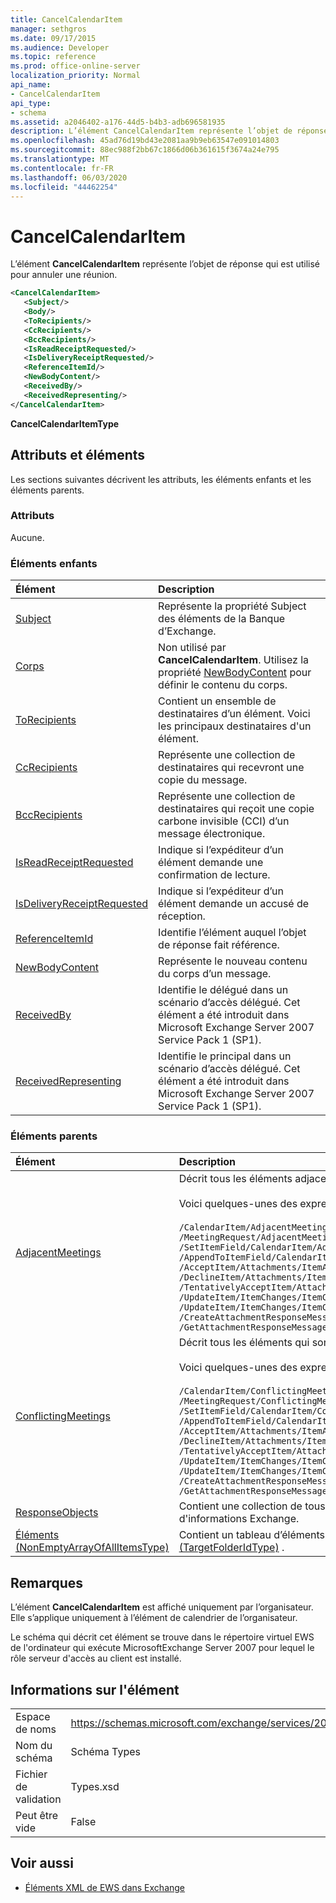```yaml
---
title: CancelCalendarItem
manager: sethgros
ms.date: 09/17/2015
ms.audience: Developer
ms.topic: reference
ms.prod: office-online-server
localization_priority: Normal
api_name:
- CancelCalendarItem
api_type:
- schema
ms.assetid: a2046402-a176-44d5-b4b3-adb696581935
description: L’élément CancelCalendarItem représente l’objet de réponse qui est utilisé pour annuler une réunion.
ms.openlocfilehash: 45ad76d19bd43e2081aa9b9eb63547e091014803
ms.sourcegitcommit: 88ec988f2bb67c1866d06b361615f3674a24e795
ms.translationtype: MT
ms.contentlocale: fr-FR
ms.lasthandoff: 06/03/2020
ms.locfileid: "44462254"
---
```

# <a name="cancelcalendaritem"></a>CancelCalendarItem

L’élément **CancelCalendarItem** représente l’objet de réponse qui est utilisé pour annuler une réunion. 
  
```xml
<CancelCalendarItem>
   <Subject/>
   <Body/>
   <ToRecipients/>
   <CcRecipients/>
   <BccRecipients/>
   <IsReadReceiptRequested/>
   <IsDeliveryReceiptRequested/>
   <ReferenceItemId/>
   <NewBodyContent/>
   <ReceivedBy/>
   <ReceivedRepresenting/>
</CancelCalendarItem>
```

 **CancelCalendarItemType**
## <a name="attributes-and-elements"></a>Attributs et éléments

Les sections suivantes décrivent les attributs, les éléments enfants et les éléments parents.
  
### <a name="attributes"></a>Attributs

Aucune.
  
### <a name="child-elements"></a>Éléments enfants

|**Élément**|**Description**|
|:-----|:-----|
|[Subject](subject.md) <br/> |Représente la propriété Subject des éléments de la Banque d’Exchange.  <br/> |
|[Corps](body.md) <br/> |Non utilisé par **CancelCalendarItem**. Utilisez la propriété [NewBodyContent](newbodycontent.md) pour définir le contenu du corps.  <br/> |
|[ToRecipients](torecipients.md) <br/> |Contient un ensemble de destinataires d’un élément. Voici les principaux destinataires d'un élément.  <br/> |
|[CcRecipients](ccrecipients.md) <br/> |Représente une collection de destinataires qui recevront une copie du message.  <br/> |
|[BccRecipients](bccrecipients.md) <br/> |Représente une collection de destinataires qui reçoit une copie carbone invisible (CCI) d’un message électronique.  <br/> |
|[IsReadReceiptRequested](isreadreceiptrequested.md) <br/> |Indique si l’expéditeur d’un élément demande une confirmation de lecture.  <br/> |
|[IsDeliveryReceiptRequested](isdeliveryreceiptrequested.md) <br/> |Indique si l’expéditeur d’un élément demande un accusé de réception.  <br/> |
|[ReferenceItemId](referenceitemid.md) <br/> |Identifie l’élément auquel l’objet de réponse fait référence.  <br/> |
|[NewBodyContent](newbodycontent.md) <br/> |Représente le nouveau contenu du corps d’un message.  <br/> |
|[ReceivedBy](receivedby.md) <br/> |Identifie le délégué dans un scénario d’accès délégué. Cet élément a été introduit dans Microsoft Exchange Server 2007 Service Pack 1 (SP1).  <br/> |
|[ReceivedRepresenting](receivedrepresenting.md) <br/> |Identifie le principal dans un scénario d’accès délégué. Cet élément a été introduit dans Microsoft Exchange Server 2007 Service Pack 1 (SP1).  <br/> |
   
### <a name="parent-elements"></a>Éléments parents

|**Élément**|**Description**|
|:-----|:-----|
|[AdjacentMeetings](adjacentmeetings.md) <br/> | Décrit tous les éléments adjacents à une heure de réunion.<br/><br/> Voici quelques-unes des expressions XPath de cet élément :<br/><br/>`/CalendarItem/AdjacentMeetings` <br/>  `/MeetingRequest/AdjacentMeetings` <br/>  `/SetItemField/CalendarItem/AdjacentMeetings` <br/>  `/AppendToItemField/CalendarItem/AdjacentMeetings` <br/>  `/AcceptItem/Attachments/ItemAttachment/CalendarItem/AdjacentMeetings` <br/>  `/DeclineItem/Attachments/ItemAttachment/CalendarItem/AdjacentMeetings` <br/>  `/TentativelyAcceptItem/Attachments/ItemAttachment/CalendarItem/AdjacentMeetings` <br/>  `/UpdateItem/ItemChanges/ItemChange/Updates/SetItemField/CalendarItem/AdjacentMeetings` <br/>  `/UpdateItem/ItemChanges/ItemChange/Updates/AppendToItemField/CalendarItem/AdjacentMeetings` <br/>  `/CreateAttachmentResponseMessage/Attachments/ItemAttachment/CalendarItem/AdjacentMeetings` <br/>  `/GetAttachmentResponseMessage/Attachments/ItemAttachment/CalendarItem/AdjacentMeetings` <br/> |
|[ConflictingMeetings](conflictingmeetings.md) <br/> | Décrit tous les éléments qui sont en conflit avec une heure de réunion.<br/><br/>Voici quelques-unes des expressions XPath de cet élément :<br/><br/>`/CalendarItem/ConflictingMeetings` <br/>  `/MeetingRequest/ConflictingMeetings` <br/>  `/SetItemField/CalendarItem/ConflictingMeetings` <br/>  `/AppendToItemField/CalendarItem/ConflictingMeetings` <br/>  `/AcceptItem/Attachments/ItemAttachment/CalendarItem/ConflictingMeetings` <br/>  `/DeclineItem/Attachments/ItemAttachment/CalendarItem/ConflictingMeetings` <br/>  `/TentativelyAcceptItem/Attachments/ItemAttachment/CalendarItem/ConflictingMeetings` <br/>  `/UpdateItem/ItemChanges/ItemChange/Updates/SetItemField/CalendarItem/ConflictingMeetings` <br/>  `/UpdateItem/ItemChanges/ItemChange/Updates/AppendToItemField/CalendarItem/ConflictingMeetings` <br/>  `/CreateAttachmentResponseMessage/Attachments/ItemAttachment/CalendarItem/ConflictingMeetings` <br/>  `/GetAttachmentResponseMessage/Attachments/ItemAttachment/CalendarItem/ConflictingMeetings` <br/> |
|[ResponseObjects](responseobjects.md) <br/> |Contient une collection de tous les objets de réponse associés à un élément dans la banque d'informations Exchange.  <br/> |
|[Éléments (NonEmptyArrayOfAllItemsType)](items-nonemptyarrayofallitemstype.md) <br/> |Contient un tableau d’éléments à créer dans le dossier identifié par l’élément [ParentFolderId (TargetFolderIdType)](parentfolderid-targetfolderidtype.md) .  <br/> |
   
## <a name="remarks"></a>Remarques

L’élément **CancelCalendarItem** est affiché uniquement par l’organisateur. Elle s’applique uniquement à l’élément de calendrier de l’organisateur. 
  
Le schéma qui décrit cet élément se trouve dans le répertoire virtuel EWS de l'ordinateur qui exécute MicrosoftExchange Server 2007 pour lequel le rôle serveur d'accès au client est installé.
  
## <a name="element-information"></a>Informations sur l'élément

|||
|:-----|:-----|
|Espace de noms  <br/> |https://schemas.microsoft.com/exchange/services/2006/types  <br/> |
|Nom du schéma  <br/> |Schéma Types  <br/> |
|Fichier de validation  <br/> |Types.xsd  <br/> |
|Peut être vide  <br/> |False  <br/> |
   
## <a name="see-also"></a>Voir aussi

- [Éléments XML de EWS dans Exchange](ews-xml-elements-in-exchange.md)

